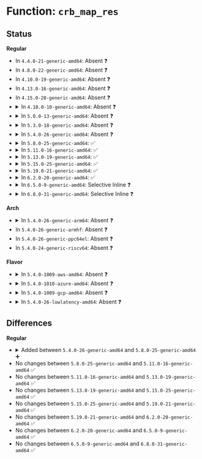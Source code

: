 # Function: <code>crb_map_res</code>

## Status
<b>Regular</b>
<ul>
<li>
In <code>4.4.0-21-generic-amd64</code>: Absent ❓
</li>
<li>
In <code>4.8.0-22-generic-amd64</code>: Absent ❓
</li>
<li>
In <code>4.10.0-19-generic-amd64</code>: Absent ❓
</li>
<li>
In <code>4.13.0-16-generic-amd64</code>: Absent ❓
</li>
<li>
In <code>4.15.0-20-generic-amd64</code>: Absent ❓
</li>
<li>
<details>
<summary>In <code>4.18.0-10-generic-amd64</code>: Absent ❓</summary>

```json
{
  "name": "crb_map_res",
  "collision_type": "Unique Static",
  "inline_type": "Selective",
  "funcs": [
    {
      "addr": 18446744071585529120,
      "name": "crb_map_res",
      "external": false,
      "loc": "drivers/char/tpm/tpm_crb.c:444",
      "file": "drivers/char/tpm/tpm_crb.c",
      "inline": "not declared, inlined",
      "caller_inline": [],
      "caller_func": [
        "drivers/char/tpm/tpm_crb.c:crb_acpi_add",
        "drivers/char/tpm/tpm_crb.c:crb_acpi_add",
        "drivers/char/tpm/tpm_crb.c:crb_acpi_add"
      ]
    }
  ],
  "symbols": [
    {
      "addr": 18446744071585529120,
      "name": "crb_map_res.isra.13",
      "section": ".text",
      "bind": "STB_LOCAL",
      "size": 158
    }
  ]
}
```
</details>
</li>
<li>
<details>
<summary>In <code>5.0.0-13-generic-amd64</code>: Absent ❓</summary>

```json
{
  "name": "crb_map_res",
  "collision_type": "Unique Static",
  "inline_type": "Selective",
  "funcs": [
    {
      "addr": 18446744071585653616,
      "name": "crb_map_res",
      "external": false,
      "loc": "drivers/char/tpm/tpm_crb.c:454",
      "file": "drivers/char/tpm/tpm_crb.c",
      "inline": "not declared, inlined",
      "caller_inline": [],
      "caller_func": [
        "drivers/char/tpm/tpm_crb.c:crb_acpi_add",
        "drivers/char/tpm/tpm_crb.c:crb_acpi_add",
        "drivers/char/tpm/tpm_crb.c:crb_acpi_add"
      ]
    }
  ],
  "symbols": [
    {
      "addr": 18446744071585653616,
      "name": "crb_map_res.isra.13",
      "section": ".text",
      "bind": "STB_LOCAL",
      "size": 158
    }
  ]
}
```
</details>
</li>
<li>
<details>
<summary>In <code>5.3.0-18-generic-amd64</code>: Absent ❓</summary>

```json
{
  "name": "crb_map_res",
  "collision_type": "Unique Static",
  "inline_type": "Selective",
  "funcs": [
    {
      "addr": 18446744071585878048,
      "name": "crb_map_res",
      "external": false,
      "loc": "drivers/char/tpm/tpm_crb.c:450",
      "file": "drivers/char/tpm/tpm_crb.c",
      "inline": "not declared, inlined",
      "caller_inline": [],
      "caller_func": [
        "drivers/char/tpm/tpm_crb.c:crb_map_io",
        "drivers/char/tpm/tpm_crb.c:crb_map_io",
        "drivers/char/tpm/tpm_crb.c:crb_map_io"
      ]
    }
  ],
  "symbols": [
    {
      "addr": 18446744071585878048,
      "name": "crb_map_res.isra.0",
      "section": ".text",
      "bind": "STB_LOCAL",
      "size": 158
    }
  ]
}
```
</details>
</li>
<li>
<details>
<summary>In <code>5.4.0-26-generic-amd64</code>: Absent ❓</summary>

```json
{
  "name": "crb_map_res",
  "collision_type": "Unique Static",
  "inline_type": "Selective",
  "funcs": [
    {
      "addr": 18446744071586020608,
      "name": "crb_map_res",
      "external": false,
      "loc": "drivers/char/tpm/tpm_crb.c:450",
      "file": "drivers/char/tpm/tpm_crb.c",
      "inline": "not declared, inlined",
      "caller_inline": [],
      "caller_func": [
        "drivers/char/tpm/tpm_crb.c:crb_map_io",
        "drivers/char/tpm/tpm_crb.c:crb_map_io",
        "drivers/char/tpm/tpm_crb.c:crb_map_io"
      ]
    }
  ],
  "symbols": [
    {
      "addr": 18446744071586020608,
      "name": "crb_map_res.isra.0",
      "section": ".text",
      "bind": "STB_LOCAL",
      "size": 158
    }
  ]
}
```
</details>
</li>
<li>
<details>
<summary>In <code>5.8.0-25-generic-amd64</code>: ✅</summary>

```c
void * crb_map_res(struct device * dev, struct resource * iores, void * * iobase_ptr, u64 start, u32 size)
```

```json
{
  "name": "crb_map_res",
  "collision_type": "Unique Static",
  "inline_type": "No",
  "funcs": [
    {
      "addr": 18446744071586758800,
      "name": "crb_map_res",
      "external": false,
      "loc": "drivers/char/tpm/tpm_crb.c:456",
      "file": "drivers/char/tpm/tpm_crb.c",
      "inline": "seen, unknown",
      "caller_inline": [],
      "caller_func": [
        "drivers/char/tpm/tpm_crb.c:crb_map_io",
        "drivers/char/tpm/tpm_crb.c:crb_map_io",
        "drivers/char/tpm/tpm_crb.c:crb_map_io"
      ]
    }
  ],
  "symbols": [
    {
      "addr": 18446744071586758800,
      "name": "crb_map_res",
      "section": ".text",
      "bind": "STB_LOCAL",
      "size": 169
    }
  ]
}
```
</details>
</li>
<li>
<details>
<summary>In <code>5.11.0-16-generic-amd64</code>: ✅</summary>

```c
void * crb_map_res(struct device * dev, struct resource * iores, void * * iobase_ptr, u64 start, u32 size)
```

```json
{
  "name": "crb_map_res",
  "collision_type": "Unique Static",
  "inline_type": "No",
  "funcs": [
    {
      "addr": 18446744071586850336,
      "name": "crb_map_res",
      "external": false,
      "loc": "drivers/char/tpm/tpm_crb.c:456",
      "file": "drivers/char/tpm/tpm_crb.c",
      "inline": "seen, unknown",
      "caller_inline": [],
      "caller_func": [
        "drivers/char/tpm/tpm_crb.c:crb_map_io",
        "drivers/char/tpm/tpm_crb.c:crb_map_io",
        "drivers/char/tpm/tpm_crb.c:crb_map_io"
      ]
    }
  ],
  "symbols": [
    {
      "addr": 18446744071586850336,
      "name": "crb_map_res",
      "section": ".text",
      "bind": "STB_LOCAL",
      "size": 169
    }
  ]
}
```
</details>
</li>
<li>
<details>
<summary>In <code>5.13.0-19-generic-amd64</code>: ✅</summary>

```c
void * crb_map_res(struct device * dev, struct resource * iores, void * * iobase_ptr, u64 start, u32 size)
```

```json
{
  "name": "crb_map_res",
  "collision_type": "Unique Static",
  "inline_type": "No",
  "funcs": [
    {
      "addr": 18446744071586730784,
      "name": "crb_map_res",
      "external": false,
      "loc": "drivers/char/tpm/tpm_crb.c:456",
      "file": "drivers/char/tpm/tpm_crb.c",
      "inline": "seen, unknown",
      "caller_inline": [],
      "caller_func": [
        "drivers/char/tpm/tpm_crb.c:crb_map_io",
        "drivers/char/tpm/tpm_crb.c:crb_map_io",
        "drivers/char/tpm/tpm_crb.c:crb_map_io"
      ]
    }
  ],
  "symbols": [
    {
      "addr": 18446744071586730784,
      "name": "crb_map_res",
      "section": ".text",
      "bind": "STB_LOCAL",
      "size": 169
    }
  ]
}
```
</details>
</li>
<li>
<details>
<summary>In <code>5.15.0-25-generic-amd64</code>: ✅</summary>

```c
void * crb_map_res(struct device * dev, struct resource * iores, void * * iobase_ptr, u64 start, u32 size)
```

```json
{
  "name": "crb_map_res",
  "collision_type": "Unique Static",
  "inline_type": "No",
  "funcs": [
    {
      "addr": 18446744071587282512,
      "name": "crb_map_res",
      "external": false,
      "loc": "drivers/char/tpm/tpm_crb.c:456",
      "file": "drivers/char/tpm/tpm_crb.c",
      "inline": "seen, unknown",
      "caller_inline": [],
      "caller_func": [
        "drivers/char/tpm/tpm_crb.c:crb_map_io",
        "drivers/char/tpm/tpm_crb.c:crb_map_io",
        "drivers/char/tpm/tpm_crb.c:crb_map_io"
      ]
    }
  ],
  "symbols": [
    {
      "addr": 18446744071587282512,
      "name": "crb_map_res",
      "section": ".text",
      "bind": "STB_LOCAL",
      "size": 169
    }
  ]
}
```
</details>
</li>
<li>
<details>
<summary>In <code>5.19.0-21-generic-amd64</code>: ✅</summary>

```c
void * crb_map_res(struct device * dev, struct resource * iores, void * * iobase_ptr, u64 start, u32 size)
```

```json
{
  "name": "crb_map_res",
  "collision_type": "Unique Static",
  "inline_type": "No",
  "funcs": [
    {
      "addr": 18446744071588594704,
      "name": "crb_map_res",
      "external": false,
      "loc": "drivers/char/tpm/tpm_crb.c:456",
      "file": "drivers/char/tpm/tpm_crb.c",
      "inline": "seen, unknown",
      "caller_inline": [],
      "caller_func": [
        "drivers/char/tpm/tpm_crb.c:crb_map_io",
        "drivers/char/tpm/tpm_crb.c:crb_map_io",
        "drivers/char/tpm/tpm_crb.c:crb_map_io"
      ]
    }
  ],
  "symbols": [
    {
      "addr": 18446744071588594704,
      "name": "crb_map_res",
      "section": ".text",
      "bind": "STB_LOCAL",
      "size": 187
    }
  ]
}
```
</details>
</li>
<li>
<details>
<summary>In <code>6.2.0-20-generic-amd64</code>: ✅</summary>

```c
void * crb_map_res(struct device * dev, struct resource * iores, void * * iobase_ptr, u64 start, u32 size)
```

```json
{
  "name": "crb_map_res",
  "collision_type": "Unique Static",
  "inline_type": "No",
  "funcs": [
    {
      "addr": 18446744071590053296,
      "name": "crb_map_res",
      "external": false,
      "loc": "drivers/char/tpm/tpm_crb.c:456",
      "file": "drivers/char/tpm/tpm_crb.c",
      "inline": "seen, unknown",
      "caller_inline": [],
      "caller_func": [
        "drivers/char/tpm/tpm_crb.c:crb_map_io",
        "drivers/char/tpm/tpm_crb.c:crb_map_io",
        "drivers/char/tpm/tpm_crb.c:crb_map_io"
      ]
    }
  ],
  "symbols": [
    {
      "addr": 18446744071590053296,
      "name": "crb_map_res",
      "section": ".text",
      "bind": "STB_LOCAL",
      "size": 187
    }
  ]
}
```
</details>
</li>
<li>
<details>
<summary>In <code>6.5.0-9-generic-amd64</code>: Selective Inline ❓</summary>

```c
void * crb_map_res(struct device * dev, struct resource * iores, void * * iobase_ptr, u64 start, u32 size)
```

```json
{
  "name": "crb_map_res",
  "collision_type": "Unique Static",
  "inline_type": "Selective",
  "funcs": [
    {
      "addr": 18446744071590368829,
      "name": "crb_map_res",
      "external": false,
      "loc": "drivers/char/tpm/tpm_crb.c:502",
      "file": "drivers/char/tpm/tpm_crb.c",
      "inline": "not declared, inlined",
      "caller_inline": [
        "drivers/char/tpm/tpm_crb.c:crb_acpi_add",
        "drivers/char/tpm/tpm_crb.c:crb_acpi_add"
      ],
      "caller_func": [
        "drivers/char/tpm/tpm_crb.c:crb_map_io",
        "drivers/char/tpm/tpm_crb.c:crb_map_io",
        "drivers/char/tpm/tpm_crb.c:crb_map_io"
      ]
    }
  ],
  "symbols": [
    {
      "addr": 18446744071590363904,
      "name": "crb_map_res",
      "section": ".text",
      "bind": "STB_LOCAL",
      "size": 187
    }
  ]
}
```
</details>
</li>
<li>
<details>
<summary>In <code>6.8.0-31-generic-amd64</code>: Selective Inline ❓</summary>

```c
void * crb_map_res(struct device * dev, struct resource * iores, void * * iobase_ptr, u64 start, u32 size)
```

```json
{
  "name": "crb_map_res",
  "collision_type": "Unique Static",
  "inline_type": "Selective",
  "funcs": [
    {
      "addr": 18446744071590710342,
      "name": "crb_map_res",
      "external": false,
      "loc": "drivers/char/tpm/tpm_crb.c:502",
      "file": "drivers/char/tpm/tpm_crb.c",
      "inline": "not declared, inlined",
      "caller_inline": [
        "drivers/char/tpm/tpm_crb.c:crb_acpi_add",
        "drivers/char/tpm/tpm_crb.c:crb_acpi_add"
      ],
      "caller_func": [
        "drivers/char/tpm/tpm_crb.c:crb_map_io",
        "drivers/char/tpm/tpm_crb.c:crb_map_io",
        "drivers/char/tpm/tpm_crb.c:crb_map_io"
      ]
    }
  ],
  "symbols": [
    {
      "addr": 18446744071590705424,
      "name": "crb_map_res",
      "section": ".text",
      "bind": "STB_LOCAL",
      "size": 187
    }
  ]
}
```
</details>
</li>
</ul>
<b>Arch</b>
<ul>
<li>
<details>
<summary>In <code>5.4.0-26-generic-arm64</code>: Absent ❓</summary>

```json
{
  "name": "crb_map_res",
  "collision_type": "Unique Static",
  "inline_type": "Selective",
  "funcs": [
    {
      "addr": 18446603336498819136,
      "name": "crb_map_res",
      "external": false,
      "loc": "drivers/char/tpm/tpm_crb.c:450",
      "file": "drivers/char/tpm/tpm_crb.c",
      "inline": "not declared, inlined",
      "caller_inline": [],
      "caller_func": [
        "drivers/char/tpm/tpm_crb.c:crb_map_io",
        "drivers/char/tpm/tpm_crb.c:crb_map_io",
        "drivers/char/tpm/tpm_crb.c:crb_map_io"
      ]
    }
  ],
  "symbols": [
    {
      "addr": 18446603336498819136,
      "name": "crb_map_res.isra.0",
      "section": ".text",
      "bind": "STB_LOCAL",
      "size": 212
    }
  ]
}
```
</details>
</li>
<li>
In <code>5.4.0-26-generic-armhf</code>: Absent ❓
</li>
<li>
In <code>5.4.0-26-generic-ppc64el</code>: Absent ❓
</li>
<li>
In <code>5.4.0-24-generic-riscv64</code>: Absent ❓
</li>
</ul>
<b>Flavor</b>
<ul>
<li>
<details>
<summary>In <code>5.4.0-1009-aws-amd64</code>: Absent ❓</summary>

```json
{
  "name": "crb_map_res",
  "collision_type": "Unique Static",
  "inline_type": "Selective",
  "funcs": [
    {
      "addr": 18446744071585781584,
      "name": "crb_map_res",
      "external": false,
      "loc": "drivers/char/tpm/tpm_crb.c:450",
      "file": "drivers/char/tpm/tpm_crb.c",
      "inline": "not declared, inlined",
      "caller_inline": [],
      "caller_func": [
        "drivers/char/tpm/tpm_crb.c:crb_map_io",
        "drivers/char/tpm/tpm_crb.c:crb_map_io",
        "drivers/char/tpm/tpm_crb.c:crb_map_io"
      ]
    }
  ],
  "symbols": [
    {
      "addr": 18446744071585781584,
      "name": "crb_map_res.isra.0",
      "section": ".text",
      "bind": "STB_LOCAL",
      "size": 158
    }
  ]
}
```
</details>
</li>
<li>
<details>
<summary>In <code>5.4.0-1010-azure-amd64</code>: Absent ❓</summary>

```json
{
  "name": "crb_map_res",
  "collision_type": "Unique Static",
  "inline_type": "Selective",
  "funcs": [
    {
      "addr": 18446744071585640768,
      "name": "crb_map_res",
      "external": false,
      "loc": "drivers/char/tpm/tpm_crb.c:450",
      "file": "drivers/char/tpm/tpm_crb.c",
      "inline": "not declared, inlined",
      "caller_inline": [],
      "caller_func": [
        "drivers/char/tpm/tpm_crb.c:crb_map_io",
        "drivers/char/tpm/tpm_crb.c:crb_map_io",
        "drivers/char/tpm/tpm_crb.c:crb_map_io"
      ]
    }
  ],
  "symbols": [
    {
      "addr": 18446744071585640768,
      "name": "crb_map_res.isra.0",
      "section": ".text",
      "bind": "STB_LOCAL",
      "size": 158
    }
  ]
}
```
</details>
</li>
<li>
<details>
<summary>In <code>5.4.0-1009-gcp-amd64</code>: Absent ❓</summary>

```json
{
  "name": "crb_map_res",
  "collision_type": "Unique Static",
  "inline_type": "Selective",
  "funcs": [
    {
      "addr": 18446744071585970624,
      "name": "crb_map_res",
      "external": false,
      "loc": "drivers/char/tpm/tpm_crb.c:450",
      "file": "drivers/char/tpm/tpm_crb.c",
      "inline": "not declared, inlined",
      "caller_inline": [],
      "caller_func": [
        "drivers/char/tpm/tpm_crb.c:crb_map_io",
        "drivers/char/tpm/tpm_crb.c:crb_map_io",
        "drivers/char/tpm/tpm_crb.c:crb_map_io"
      ]
    }
  ],
  "symbols": [
    {
      "addr": 18446744071585970624,
      "name": "crb_map_res.isra.0",
      "section": ".text",
      "bind": "STB_LOCAL",
      "size": 158
    }
  ]
}
```
</details>
</li>
<li>
<details>
<summary>In <code>5.4.0-26-lowlatency-amd64</code>: Absent ❓</summary>

```json
{
  "name": "crb_map_res",
  "collision_type": "Unique Static",
  "inline_type": "Selective",
  "funcs": [
    {
      "addr": 18446744071586078352,
      "name": "crb_map_res",
      "external": false,
      "loc": "drivers/char/tpm/tpm_crb.c:450",
      "file": "drivers/char/tpm/tpm_crb.c",
      "inline": "not declared, inlined",
      "caller_inline": [],
      "caller_func": [
        "drivers/char/tpm/tpm_crb.c:crb_map_io",
        "drivers/char/tpm/tpm_crb.c:crb_map_io",
        "drivers/char/tpm/tpm_crb.c:crb_map_io"
      ]
    }
  ],
  "symbols": [
    {
      "addr": 18446744071586078352,
      "name": "crb_map_res.isra.0",
      "section": ".text",
      "bind": "STB_LOCAL",
      "size": 158
    }
  ]
}
```
</details>
</li>
</ul>

## Differences
<b>Regular</b>
<ul>
<li>
<details>
<summary>Added between <code>5.4.0-26-generic-amd64</code> and <code>5.8.0-25-generic-amd64</code> ➕</summary>

```c
void * crb_map_res(struct device * dev, struct resource * iores, void * * iobase_ptr, u64 start, u32 size)
```
</details>
</li>
<li>
No changes between <code>5.8.0-25-generic-amd64</code> and <code>5.11.0-16-generic-amd64</code> ✅
</li>
<li>
No changes between <code>5.11.0-16-generic-amd64</code> and <code>5.13.0-19-generic-amd64</code> ✅
</li>
<li>
No changes between <code>5.13.0-19-generic-amd64</code> and <code>5.15.0-25-generic-amd64</code> ✅
</li>
<li>
No changes between <code>5.15.0-25-generic-amd64</code> and <code>5.19.0-21-generic-amd64</code> ✅
</li>
<li>
No changes between <code>5.19.0-21-generic-amd64</code> and <code>6.2.0-20-generic-amd64</code> ✅
</li>
<li>
No changes between <code>6.2.0-20-generic-amd64</code> and <code>6.5.0-9-generic-amd64</code> ✅
</li>
<li>
No changes between <code>6.5.0-9-generic-amd64</code> and <code>6.8.0-31-generic-amd64</code> ✅
</li>
</ul>
